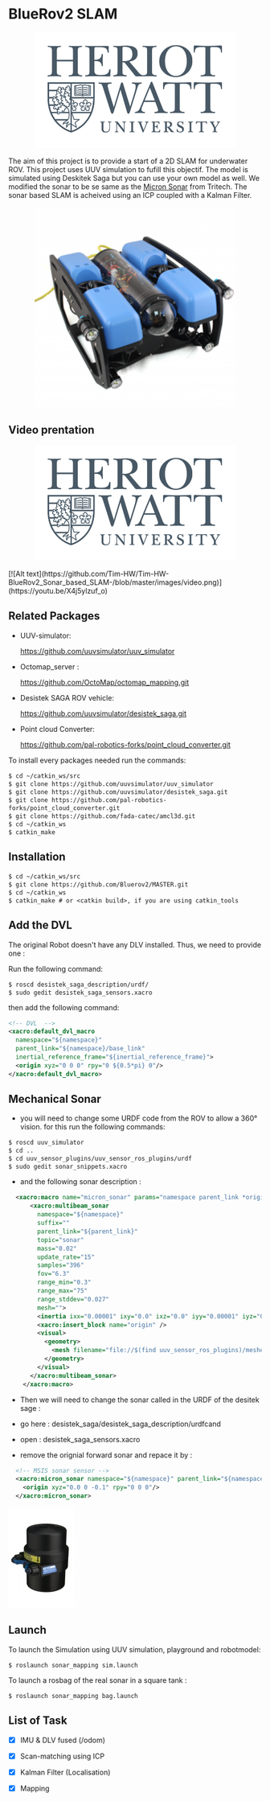 # BlueRov2 SLAM


<p align="center">
<img src="https://github.com/Bluerov2/MASTER/blob/sonar_mapping/images/hh.jpg " width="400" >
</p>


The aim of this project is to provide a start of a 2D SLAM for underwater ROV. This project uses UUV simulation to fufill this objectif. The model is simulated using Deskitek Saga but you can use your own model as well. We modified the sonar to be se same as the [Micron Sonar](https://www.tritech.co.uk/product/small-rov-mechanical-sector-scanning-sonar-tritech-micron) from Tritech. The sonar based SLAM is acheived using an ICP coupled with a Kalman Filter.

<p align="center">
 <img src="https://github.com/Bluerov2/MASTER/blob/sonar_mapping/images/BlueROV2-4-lumen-1-300x300.png " width="400" >
</p>

## Video prentation
<p align="center">
<img src="https://github.com/Bluerov2/MASTER/blob/sonar_mapping/images/hh.jpg " width="400" >
</p>
[![Alt text](https://github.com/Tim-HW/Tim-HW-BlueRov2_Sonar_based_SLAM-/blob/master/images/video.png)](https://youtu.be/X4j5ylzuf_o)


## Related Packages

* UUV-simulator:

  https://github.com/uuvsimulator/uuv_simulator

* Octomap_server :
  
  https://github.com/OctoMap/octomap_mapping.git
  
* Desistek SAGA ROV vehicle:

  https://github.com/uuvsimulator/desistek_saga.git
  
* Point cloud Converter:
  
  https://github.com/pal-robotics-forks/point_cloud_converter.git


  
  
  
To install every packages needed run the commands:

```
$ cd ~/catkin_ws/src
$ git clone https://github.com/uuvsimulator/uuv_simulator
$ git clone https://github.com/uuvsimulator/desistek_saga.git
$ git clone https://github.com/pal-robotics-forks/point_cloud_converter.git
$ git clone https://github.com/fada-catec/amcl3d.git
$ cd ~/catkin_ws
$ catkin_make
```

## Installation

```
$ cd ~/catkin_ws/src
$ git clone https://github.com/Bluerov2/MASTER.git
$ cd ~/catkin_ws
$ catkin_make # or <catkin build>, if you are using catkin_tools
```

## Add the DVL

The original Robot doesn't have any DLV installed. Thus, we need to provide one :

Run the following command:
```
$ roscd desistek_saga_description/urdf/
$ sudo gedit desistek_saga_sensors.xacro 
```

then add the following command:
```xml
<!-- DVL  -->
<xacro:default_dvl_macro
  namespace="${namespace}"
  parent_link="${namespace}/base_link"
  inertial_reference_frame="${inertial_reference_frame}">
  <origin xyz="0 0 0" rpy="0 ${0.5*pi} 0"/>
</xacro:default_dvl_macro>
```

## Mechanical Sonar

 * you will need to change some URDF code from the ROV to allow a 360° vision.
for this run the following commands:

```
$ roscd uuv_simulator
$ cd ..
$ cd uuv_sensor_plugins/uuv_sensor_ros_plugins/urdf
$ sudo gedit sonar_snippets.xacro
```
 * and the following sonar description :
```xml
  <xacro:macro name="micron_sonar" params="namespace parent_link *origin">
      <xacro:multibeam_sonar
        namespace="${namespace}"
        suffix=""
        parent_link="${parent_link}"
        topic="sonar"
        mass="0.02"
        update_rate="15"
        samples="396"
        fov="6.3"
        range_min="0.3"
        range_max="75"
        range_stddev="0.027"
        mesh="">
        <inertia ixx="0.00001" ixy="0.0" ixz="0.0" iyy="0.00001" iyz="0.0" izz="0.00001" />
        <xacro:insert_block name="origin" />
        <visual>
          <geometry>
            <mesh filename="file://$(find uuv_sensor_ros_plugins)/meshes/p900.dae" scale="1 1 1"/>
          </geometry>
        </visual>
      </xacro:multibeam_sonar>
    </xacro:macro>
```
 * Then we will need to change the sonar called in the URDF of the desitek sage :

 * go here : desistek_saga/desistek_saga_description/urdfcand
 * open : desistek_saga_sensors.xacro
 * remove the orignial forward sonar and repace it by :
```xml
  <!-- MSIS sonar sensor -->
  <xacro:micron_sonar namespace="${namespace}" parent_link="${namespace}/base_link">
    <origin xyz="0.0 0 -0.1" rpy="0 0 0"/>
  </xacro:micron_sonar>
```
![sonar2](https://github.com/Bluerov2/MASTER/blob/sonar_mapping/images/9e9dd76fd4f547150d948ba49b7f92b3_74108.jpeg)


## Launch

To launch the Simulation using UUV simulation, playground and robotmodel:

```
$ roslaunch sonar_mapping sim.launch
```

To launch a rosbag of the real sonar in a square tank :

```
$ roslaunch sonar_mapping bag.launch
```

## List of Task

- [x] IMU & DLV fused (/odom)
- [x] Scan-matching using ICP
- [x] Kalman Filter (Localisation)
- [x] Mapping

